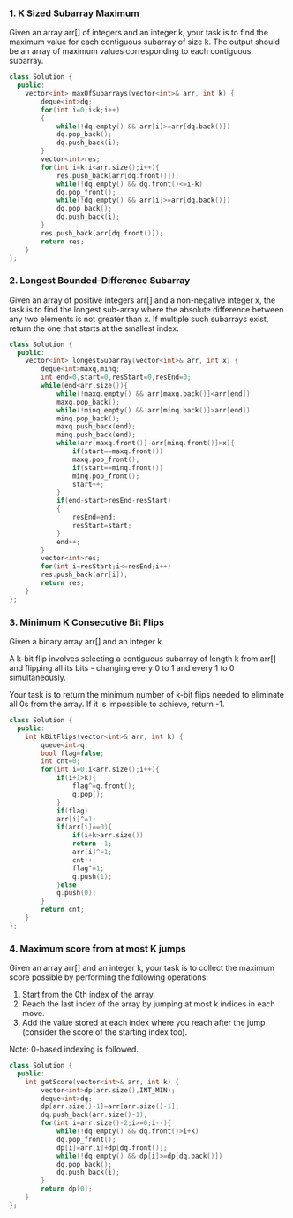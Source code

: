 ### 1. K Sized Subarray Maximum
Given an array arr[] of integers and an integer k, your task is to find the maximum value for each contiguous subarray of size k. The output should be an array of maximum values corresponding to each contiguous subarray.

```cpp
class Solution {
  public:
    vector<int> maxOfSubarrays(vector<int>& arr, int k) {
        deque<int>dq;
        for(int i=0;i<k;i++)
        {
            while(!dq.empty() && arr[i]>=arr[dq.back()])
            dq.pop_back();
            dq.push_back(i);
        }
        vector<int>res;
        for(int i=k;i<arr.size();i++){
            res.push_back(arr[dq.front()]);
            while(!dq.empty() && dq.front()<=i-k)
            dq.pop_front();
            while(!dq.empty() && arr[i]>=arr[dq.back()])
            dq.pop_back();
            dq.push_back(i);
        }
        res.push_back(arr[dq.front()]);
        return res;
    }
};
```

### 2. Longest Bounded-Difference Subarray
Given an array of positive integers arr[] and a non-negative integer x, the task is to find the longest sub-array where the absolute difference between any two elements is not greater than x.
If multiple such subarrays exist, return the one that starts at the smallest index.

```cpp
class Solution {
  public:
    vector<int> longestSubarray(vector<int>& arr, int x) {
        deque<int>maxq,minq;
        int end=0,start=0,resStart=0,resEnd=0;
        while(end<arr.size()){
            while(!maxq.empty() && arr[maxq.back()]<arr[end])
            maxq.pop_back();
            while(!minq.empty() && arr[minq.back()]>arr[end])
            minq.pop_back();
            maxq.push_back(end);
            minq.push_back(end);
            while(arr[maxq.front()]-arr[minq.front()]>x){
                if(start==maxq.front())
                maxq.pop_front();
                if(start==minq.front())
                minq.pop_front();
                start++;
            }
            if(end-start>resEnd-resStart)
            {
                resEnd=end;
                resStart=start;
            }
            end++;
        }
        vector<int>res;
        for(int i=resStart;i<=resEnd;i++)
        res.push_back(arr[i]);
        return res;
    }
};
```

### 3. Minimum K Consecutive Bit Flips
Given a binary array arr[] and an integer k.

A k-bit flip involves selecting a contiguous subarray of length k from arr[] and flipping all its bits - changing every 0 to 1 and every 1 to 0 simultaneously.

Your task is to return the minimum number of k-bit flips needed to eliminate all 0s from the array. If it is impossible to achieve, return -1.

```cpp
class Solution {
  public:
    int kBitFlips(vector<int>& arr, int k) {
        queue<int>q;
        bool flag=false;
        int cnt=0;
        for(int i=0;i<arr.size();i++){
            if(i+1>k){
                flag^=q.front();
                q.pop();
            }
            if(flag)
            arr[i]^=1;
            if(arr[i]==0){
                if(i+k>arr.size())
                return -1;
                arr[i]^=1;
                cnt++;
                flag^=1;
                q.push(1);
            }else
            q.push(0);
        }
        return cnt;
    }
};
```

### 4. Maximum score from at most K jumps
Given an array arr[] and an integer k, your task is to collect the maximum score possible by performing the following operations:
1. Start from the 0th index of the array.
2. Reach the last index of the array by jumping at most k indices in each move.
3. Add the value stored at each index where you reach after the jump (consider the score of the starting index too).

Note: 0-based indexing is followed.

```cpp
class Solution {
  public:
    int getScore(vector<int>& arr, int k) {
        vector<int>dp(arr.size(),INT_MIN);
        deque<int>dq;
        dp[arr.size()-1]=arr[arr.size()-1];
        dq.push_back(arr.size()-1);
        for(int i=arr.size()-2;i>=0;i--){
            while(!dq.empty() && dq.front()>i+k)
            dq.pop_front();
            dp[i]=arr[i]+dp[dq.front()];
            while(!dq.empty() && dp[i]>=dp[dq.back()])
            dq.pop_back();
            dq.push_back(i);
        }
        return dp[0];
    }
};
```
